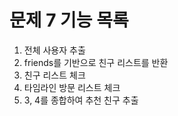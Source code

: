 # 문제 7 기능 목록

1. 전체 사용자 추출
2. friends를 기반으로 친구 리스트를 반환
3. 친구 리스트 체크
4. 타임라인 방문 리스트 체크
5. 3, 4를 종합하여 추천 친구 추출
